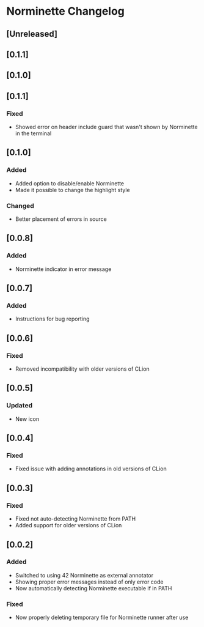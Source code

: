<!-- Keep a Changelog guide -> https://keepachangelog.com -->

# Norminette Changelog

## [Unreleased]
## [0.1.1]
## [0.1.0]

## [0.1.1]
### Fixed
- Showed error on header include guard that wasn't shown by Norminette in the
terminal

## [0.1.0]
### Added
- Added option to disable/enable Norminette
- Made it possible to change the highlight style
### Changed
- Better placement of errors in source

## [0.0.8]
### Added
- Norminette indicator in error message

## [0.0.7]
### Added
- Instructions for bug reporting

## [0.0.6]
### Fixed
- Removed incompatibility with older versions of CLion

## [0.0.5]
### Updated
- New icon 

## [0.0.4]
### Fixed
- Fixed issue with adding annotations in old versions of CLion 

## [0.0.3]
### Fixed
- Fixed not auto-detecting Norminette from PATH
- Added support for older versions of CLion

## [0.0.2]
### Added
- Switched to using 42 Norminette as external annotator
- Showing proper error messages instead of only error code
- Now automatically detecting Norminette executable if in PATH

### Fixed
- Now properly deleting temporary file for Norminette runner after use